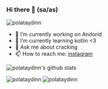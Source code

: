 ### Hi there 👋 (sa/as)

<p align="left"> <img src="https://komarev.com/ghpvc/?username=polataydinn&label=Views&color=blue&style=plastic" alt="polataydinn" /> </p>

- 🔭 I’m currently working on Andorid
- 🌱 I’m currently learning kotlin <3
- 💬 Ask me about cracking
- 📫 How to reach me: [instagram](https://www.instagram.com/polataydinn/)

![polataydinn's github stats](https://github-readme-stats.vercel.app/api?username=polataydinn&show_icons=true&line_height=25)
<p><img align="left" src="https://github-readme-stats.vercel.app/api/top-langs/?username=polataydinn&layout=compact&hide=html" alt="polataydinn" /></p>  



<p><img align="left" src="https://github-readme-streak-stats.herokuapp.com/?user=polataydinn&" alt="polataydinn" /></p>


